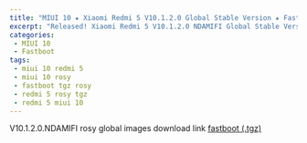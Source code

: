 ```yaml
---
title: "MIUI 10 ★ Xiaomi Redmi 5 V10.1.2.0 Global Stable Version ★ Fastboot ROM Download"
excerpt: "Released! Xiaomi Redmi 5 V10.1.2.0 NDAMIFI Global Stable Version Fastboot File Download"
categories:
 - MIUI 10
 - Fastboot
tags:
 - miui 10 redmi 5
 - miui 10 rosy
 - fastboot tgz rosy
 - redmi 5 rosy tgz
 - redmi 5 miui 10
---
```


V10.1.2.0.NDAMIFI rosy global images download link [fastboot (.tgz)](http://bigota.d.miui.com/V10.1.2.0.NDAMIFI/rosy_global_images_V10.1.2.0.NDAMIFI_20181106.0000.00_7.1_global_33741100ce.tgz)
